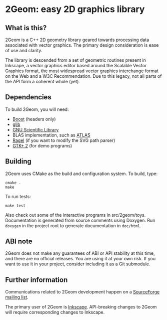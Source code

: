 2Geom: easy 2D graphics library
===============================

What is this?
-------------

2Geom is a C++ 2D geometry library geared towards processing data
associated with vector graphics. The primary design consideration
is ease of use and clarity.

The library is descended from a set of geometric routines present in
Inkscape, a vector graphics editor based around the Scalable Vector
Graphics format, the most widespread vector graphics interchange format
on the Web and a W3C Recommendation. Due to this legacy, not all parts
of the API form a coherent whole (yet).

Dependencies
------------

To build 2Geom, you will need:

* [Boost](http://www.boost.org/) (headers only)
* [glib](https://wiki.gnome.org/Projects/GLib)
* [GNU Scientific Library](http://www.gnu.org/software/gsl/)
* BLAS implementation, such as [ATLAS](http://math-atlas.sourceforge.net/)
* [Ragel](http://www.colm.net/open-source/ragel/) (if you want to modify the SVG path parser)
* [GTK+ 2](http://www.gtk.org/) (for demo programs)

Building
--------

2Geom uses CMake as the build and configuration system. To build, type:

    cmake .
    make

To run tests:

    make test

Also check out some of the interactive programs in src/2geom/toys.
Documentation is generated from source comments using Doxygen.
Run `doxygen` in the project root to generate documentation in
`doc/html`.

ABI note
--------

2Geom does not make any guarantees of ABI or API stability at this time,
and there are no official releases. You are using it at your own risk.
If you want to use it in your project, consider including it as a Git
submodule.

Further information
-------------------

Communications related to 2Geom development happen on a
[SourceForge mailing list](https://lists.sourceforge.net/lists/listinfo/lib2geom-devel).

The primary user of 2Geom is [Inkscape](https://inkscape.org/en/).
API-breaking changes to 2Geom will require corresponding changes to
Inkscape.
